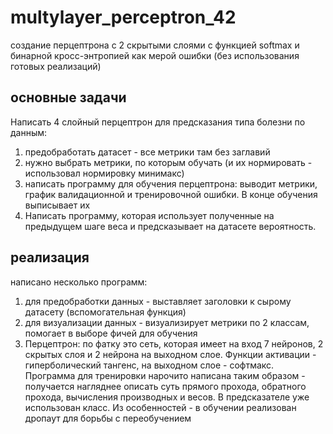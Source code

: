 # multylayer_perceptron_42
создание перцептрона с 2 скрытыми слоями с функцией softmax и бинарной кросс-энтропией как мерой ошибки (без использования готовых реализаций)

## основные задачи
Написать 4 слойный перцептрон для предсказания типа болезни по данным: 
1) предобработать датасет - все метрики там без заглавий
2) нужно выбрать метрики, по которым обучать (и их нормировать - использовал нормировку минимакс)
3) написать программу для обучения перцептрона: выводит метрики, график валидационной и тренировочной ошибки. В конце обучения выписывает их
4) Написать программу, которая использует полученные на предыдущем шаге веса и предсказывает на датасете вероятность.

## реализация

написано несколько программ:
1) для предобработки данных - выставляет заголовки к сырому датасету (вспомогательная функция)
2) для визуализации данных - визуализирует метрики по 2 классам, помогает в выборе фичей для обучения
3) Перцептрон: по фатку это сеть, которая имеет на вход 7 нейронов, 2 скрытых слоя и 2 нейрона на выходном слое. Функции активации - гиперболический тангенс, на выходном слое - софтмакс. Программа для тренировки нарочито написана таким образом - получается нагляднее описать суть прямого прохода, обратного прохода, вычисления производных и весов. В предсказателе уже использован класс. Из особенностей - в обучении реализован дропаут для борьбы с переобучением 
